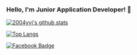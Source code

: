 ### Hello, I'm Junior Application Developer! 👋

[![2004yyj's github stats](https://github-readme-stats.vercel.app/api?username=2004yyj)](https://github.com/anuraghazra/github-readme-stats)

[![Top Langs](https://github-readme-stats.vercel.app/api/top-langs/?username=2004yyj&layout=compact)](https://github.com/anuraghazra/github-readme-stats)

[![Facebook Badge](https://img.shields.io/badge/facebook-1877f2?style=flat-square&logo=facebook&logoColor=white&link=https://www.facebook.com/profile.php?id=100007922641078)](https://www.facebook.com/profile.php?id=100007922641078)
	

<!--
**2004yyj/2004yyj** is a ✨ _special_ ✨ repository because its `README.md` (this file) appears on your GitHub profile.

Here are some ideas to get you started:

- 🔭 I’m currently working on ...
- 🌱 I’m currently learning ...
- 👯 I’m looking to collaborate on ...
- 🤔 I’m looking for help with ...
- 💬 Ask me about ...
- 📫 How to reach me: ...
- 😄 Pronouns: ...
- ⚡ Fun fact: ...
-->

